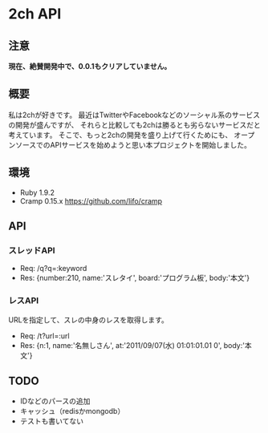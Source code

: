# 2ch API

## 注意
**現在、絶賛開発中で、0.0.1もクリアしていません。**

## 概要

私は2chが好きです。
最近はTwitterやFacebookなどのソーシャル系のサービスの開発が盛んですが、
それらと比較しても2chは勝るとも劣らないサービスだと考えています。
そこで、もっと2chの開発を盛り上げて行くためにも、
オープンソースでのAPIサービスを始めようと思い本プロジェクトを開始しました。

## 環境
* Ruby 1.9.2
* Cramp 0.15.x https://github.com/lifo/cramp

## API
### スレッドAPI
* Req: /q?q=:keyword
* Res: {number:210, name:'スレタイ', board:'プログラム板', body:'本文'}

### レスAPI
URLを指定して、スレの中身のレスを取得します。
* Req: /t?url=:url
* Res: {n:1, name:'名無しさん', at:'2011/09/07(水) 01:01:01.01 0', body:'本文'}

## TODO
* IDなどのパースの追加
* キャッシュ（redisかmongodb）
* テストも書いてない
